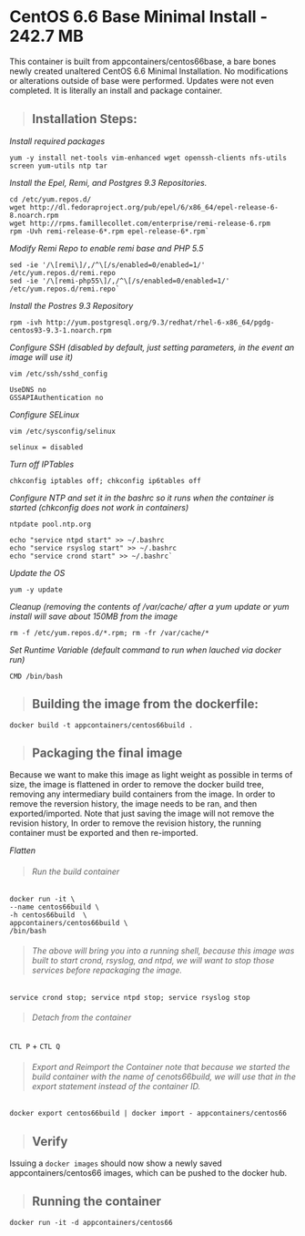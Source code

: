 #  CentOS 6.6 Base Minimal Install - 242.7 MB

This container is built from appcontainers/centos66base, a bare bones newly created unaltered CentOS 6.6 Minimal Installation. No modifications or alterations outside of base were performed. Updates were not even completed. It is literally an install and package container.


>## Installation Steps:

*Install required packages*

    yum -y install net-tools vim-enhanced wget openssh-clients nfs-utils screen yum-utils ntp tar

*Install the Epel, Remi, and Postgres 9.3 Repositories.*

    cd /etc/yum.repos.d/
    wget http://dl.fedoraproject.org/pub/epel/6/x86_64/epel-release-6-8.noarch.rpm
    wget http://rpms.famillecollet.com/enterprise/remi-release-6.rpm
    rpm -Uvh remi-release-6*.rpm epel-release-6*.rpm`

*Modify Remi Repo to enable remi base and PHP 5.5*

    sed -ie '/\[remi\]/,/^\[/s/enabled=0/enabled=1/' /etc/yum.repos.d/remi.repo
    sed -ie '/\[remi-php55\]/,/^\[/s/enabled=0/enabled=1/' /etc/yum.repos.d/remi.repo`

*Install the Postres 9.3 Repository*
       
    rpm -ivh http://yum.postgresql.org/9.3/redhat/rhel-6-x86_64/pgdg-centos93-9.3-1.noarch.rpm

*Configure SSH (disabled by default, just setting parameters, in the event an image will use it)*

`vim /etc/ssh/sshd_config `

    UseDNS no
    GSSAPIAuthentication no

*Configure SELinux*
    
`vim /etc/sysconfig/selinux`

    selinux = disabled

*Turn off IPTables*
    
`chkconfig iptables off; chkconfig ip6tables off`

*Configure NTP and set it in the bashrc so it runs when the container is started (chkconfig does not work in containers)*

`ntpdate pool.ntp.org`

    echo "service ntpd start" >> ~/.bashrc
    echo "service rsyslog start" >> ~/.bashrc
    echo "service crond start" >> ~/.bashrc`

*Update the OS*

`yum -y update`

*Cleanup (removing the contents of /var/cache/ after a yum update or yum install will save about 150MB from the image*

`rm -f /etc/yum.repos.d/*.rpm; rm -fr /var/cache/*`

*Set Runtime Variable (default command to run when lauched via docker run)*
    
    CMD /bin/bash


>## Building the image from the dockerfile:
    
`docker build -t appcontainers/centos66build .`


>## Packaging the final image

Because we want to make this image as light weight as possible in terms of size, the image is flattened in order to remove the docker build tree, removing any intermediary build containers from the image. In order to remove the reversion history, the image needs to be ran, and then exported/imported. Note that just saving the image will not remove the revision history, In order to remove the revision history, the running container must be exported and then re-imported. 

*Flatten*

>###### Run the build container

    docker run -it \
    --name centos66build \
    -h centos66build  \
    appcontainers/centos66build \
    /bin/bash
    
>###### The above will bring you into a running shell, because this image was built to start crond, rsyslog, and ntpd, we will want to stop those services before repackaging the image. 

`service crond stop; service ntpd stop; service rsyslog stop`

>###### Detach from the container
    
`CTL P` + `CTL Q`

>###### Export and Reimport the Container note that because we started the build container with the name of cenots66build, we will use that in the export statement instead of the container ID.
    
`docker export centos66build | docker import - appcontainers/centos66`

>## Verify

Issuing a `docker images` should now show a newly saved appcontainers/centos66 images, which can be pushed to the docker hub.

>## Running the container
    
`docker run -it -d appcontainers/centos66`